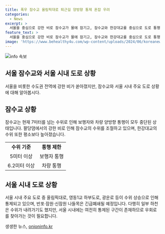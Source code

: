 ```yaml
---
title: 폭우 잠수교 올림픽대로 퇴근길 양방향 통제 혼잡 우려
categories:
  - News
excerpt: >
  서울을 중심으로 강한 비로 잠수교가 물에 잠기고, 잠수교와 한강대교를 중심으로 도로 통행이 제한되는 상황입니다. 올림픽대로, 영동1교 하부도로, 광운로 등 여러 도로가 수위 상승으로 통제되었으며, 반포·잠원·신잠원 나들목도 긴급폐쇄될 예정입니다. 퇴근 시 차량으로 이동하는 경우 우회로를 찾아가는 것이 필요합니다.
feature_text: >
  서울을 중심으로 강한 비로 잠수교가 물에 잠기고, 잠수교와 한강대교를 중심으로 도로 통행이 제한되는 상황입니다. 올림픽대로, 영동1교 하부도로, 광운로 등 여러 도로가 수위 상승으로 통제되었으며, 반포·잠원·신잠원 나들목도 긴급폐쇄될 예정입니다. 퇴근 시 차량으로 이동하는 경우 우회로를 찾아가는 것이 필요합니다.
image: 'https://www.behealthy4u.com/wp-content/uploads/2024/06/koreanews.jpg'
---
```


<p><img src="https://www.behealthy4u.com/wp-content/uploads/2024/06/koreanews.jpg" alt="info 속보" /></p>

<h2 data-ke-size="size26">서울 잠수교와 서울 시내 도로 상황</h2>

<p data-ke-size="size16">서울을 비롯한 수도권 전역에 강한 비가 쏟아졌지만, 잠수교와 서울 시내 주요 도로 상황에 대해 알아봅시다.</p>

<h2>잠수교 상황</h2>

<p data-ke-size="size16">잠수교는 현재 7미터를 넘는 수위로 인해 보행자와 차량 양방향 통행이 모두 중단된 상태입니다. 팔당댐에서의 강한 비로 인해 잠수교의 수위를 조절하고 있으며, 한강대교의 수위 또한 평소보다 높아졌습니다.</p>

<table>
    <tr>
        <td style="text-align: center; height: 17px;"><b>수위 기준</b></td>
        <td style="text-align: center; height: 17px;"><b>통행 제한</b></td>
    </tr>
    <tr>
        <td style="text-align: center; height: 17px;">5미터 이상</td>
        <td style="text-align: center; height: 17px;">보행자 통행</td>
    </tr>
    <tr>
        <td style="text-align: center; height: 17px;">6.2미터 이상</td>
        <td style="text-align: center; height: 17px;">차량 통행</td>
    </tr>
</table>

<h2>서울 시내 도로 상황</h2>

<p data-ke-size="size16">서울 시내 주요 도로 중 올림픽대로, 영동1교 하부도로, 광운로 등이 수위 상승으로 인해 통제되고 있으며, 반포·잠원·신잠원 나들목은 긴급폐쇄될 예정입니다. 다행히 일부 하천은 수위가 내려가기도 했지만, 서울 시내에는 여전히 통제된 구간이 존재하므로 우회로를 찾아가는 것이 필요합니다.</p>
생생한 뉴스, <a href="https://onioninfo.kr" rel="dofollow">onioninfo.kr</a>


